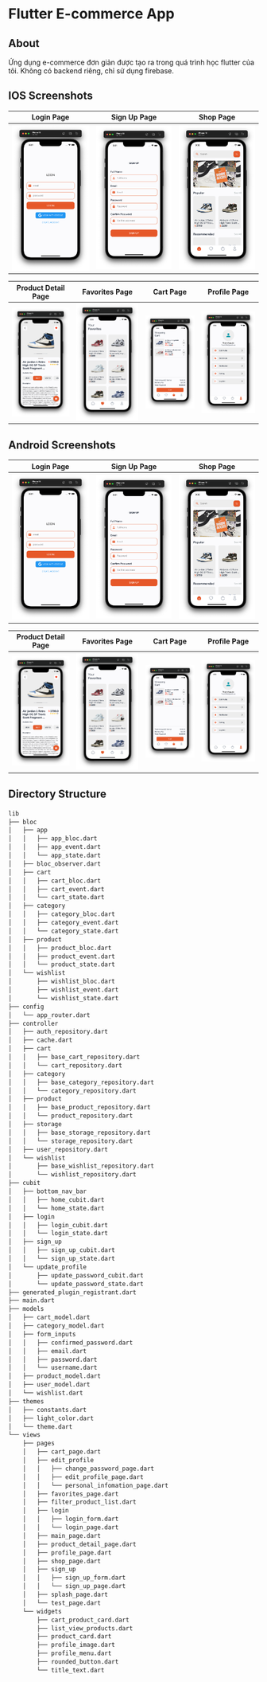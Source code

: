 # Flutter E-commerce App

## About

Ứng dụng e-commerce đơn giản được tạo ra trong quá trình học flutter của tôi. Không có backend riêng, chỉ sử dụng firebase.


## IOS Screenshots
| Login Page                 |   Sign Up Page    |  Shop Page | 
|:---:|:---:|:---:|
![](./screenshots/login_page.png)|![](./screenshots/sign_up_page.png)|![](./screenshots/shop_page.png)|

Product Detail Page | Favorites Page | Cart Page | Profile Page |
|:---:|:---:|:---:|:---:|
|![](./screenshots/product_detail_page.png)|![](./screenshots/favorites_page.png)|![](./screenshots/cart_page.png)|![](./screenshots/profile_page.png)|

## Android Screenshots

| Login Page                 |   Sign Up Page    |  Shop Page | 
|:---:|:---:|:---:|
![](./screenshots/login_page.png)|![](./screenshots/sign_up_page.png)|![](./screenshots/shop_page.png)|

Product Detail Page | Favorites Page | Cart Page | Profile Page |
|:---:|:---:|:---:|:---:|
|![](./screenshots/product_detail_page.png)|![](./screenshots/favorites_page.png)|![](./screenshots/cart_page.png)|![](./screenshots/profile_page.png)|

## Directory Structure

```bash
lib
├── bloc
│   ├── app
│   │   ├── app_bloc.dart
│   │   ├── app_event.dart
│   │   └── app_state.dart
│   ├── bloc_observer.dart
│   ├── cart
│   │   ├── cart_bloc.dart
│   │   ├── cart_event.dart
│   │   └── cart_state.dart
│   ├── category
│   │   ├── category_bloc.dart
│   │   ├── category_event.dart
│   │   └── category_state.dart
│   ├── product
│   │   ├── product_bloc.dart
│   │   ├── product_event.dart
│   │   └── product_state.dart
│   └── wishlist
│       ├── wishlist_bloc.dart
│       ├── wishlist_event.dart
│       └── wishlist_state.dart
├── config
│   └── app_router.dart
├── controller
│   ├── auth_repository.dart
│   ├── cache.dart
│   ├── cart
│   │   ├── base_cart_repository.dart
│   │   └── cart_repository.dart
│   ├── category
│   │   ├── base_category_repository.dart
│   │   └── category_repository.dart
│   ├── product
│   │   ├── base_product_repository.dart
│   │   └── product_repository.dart
│   ├── storage
│   │   ├── base_storage_repository.dart
│   │   └── storage_repository.dart
│   ├── user_repository.dart
│   └── wishlist
│       ├── base_wishlist_repository.dart
│       └── wishlist_repository.dart
├── cubit
│   ├── bottom_nav_bar
│   │   ├── home_cubit.dart
│   │   └── home_state.dart
│   ├── login
│   │   ├── login_cubit.dart
│   │   └── login_state.dart
│   ├── sign_up
│   │   ├── sign_up_cubit.dart
│   │   └── sign_up_state.dart
│   └── update_profile
│       ├── update_password_cubit.dart
│       └── update_password_state.dart
├── generated_plugin_registrant.dart
├── main.dart
├── models
│   ├── cart_model.dart
│   ├── category_model.dart
│   ├── form_inputs
│   │   ├── confirmed_password.dart
│   │   ├── email.dart
│   │   ├── password.dart
│   │   └── username.dart
│   ├── product_model.dart
│   ├── user_model.dart
│   └── wishlist.dart
├── themes
│   ├── constants.dart
│   ├── light_color.dart
│   └── theme.dart
└── views
    ├── pages
    │   ├── cart_page.dart
    │   ├── edit_profile
    │   │   ├── change_password_page.dart
    │   │   ├── edit_profile_page.dart
    │   │   └── personal_infomation_page.dart
    │   ├── favorites_page.dart
    │   ├── filter_product_list.dart
    │   ├── login
    │   │   ├── login_form.dart
    │   │   └── login_page.dart
    │   ├── main_page.dart
    │   ├── product_detail_page.dart
    │   ├── profile_page.dart
    │   ├── shop_page.dart
    │   ├── sign_up
    │   │   ├── sign_up_form.dart
    │   │   └── sign_up_page.dart
    │   ├── splash_page.dart
    │   └── test_page.dart
    └── widgets
        ├── cart_product_card.dart
        ├── list_view_products.dart
        ├── product_card.dart
        ├── profile_image.dart
        ├── profile_menu.dart
        ├── rounded_button.dart
        └── title_text.dart
```
